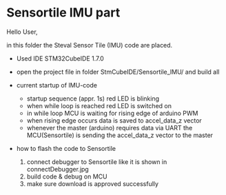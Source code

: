# Sensortile IMU part
 
Hello User,

in this folder the  Steval Sensor Tile (IMU) code are placed. 

- Used IDE STM32CubeIDE 1.7.0

- open the project file in folder StmCubeIDE/Sensortile_IMU/ and build all

- current startup of IMU-code
	- startup sequence (appr. 1s) red LED is blinking
	- when while loop is reached red LED is switched on
	- in while loop MCU is waiting for rising edge of arduino PWM
	- when rising edge occurs data is saved to accel_data_z vector
	- whenever the master (arduino) requires data via UART the MCU(Sensortile) is sending
		the accel_data_z vector to the master

- how to flash the code to Sensortile
	1) connect debugger to Sensortile like it is shown in connectDebugger.jpg
	2) build code & debug on MCU
	3) make sure download is approved successfully


